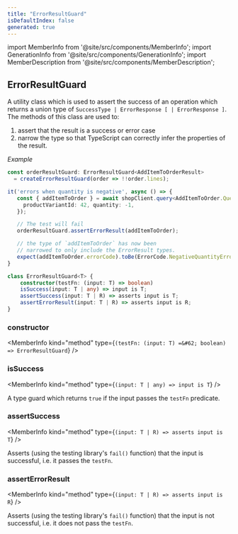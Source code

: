 ```yaml
---
title: "ErrorResultGuard"
isDefaultIndex: false
generated: true
---
```

<!-- This file was generated from the Vendure source. Do not modify. Instead, re-run the "docs:build" script -->
import MemberInfo from '@site/src/components/MemberInfo';
import GenerationInfo from '@site/src/components/GenerationInfo';
import MemberDescription from '@site/src/components/MemberDescription';


## ErrorResultGuard

<GenerationInfo sourceFile="packages/testing/src/error-result-guard.ts" sourceLine="50" packageName="@bb-vendure/testing" />

A utility class which is used to assert the success of an operation
which returns a union type of `SuccessType | ErrorResponse [ | ErrorResponse ]`.
The methods of this class are used to:
1. assert that the result is a success or error case
2. narrow the type so that TypeScript can correctly infer the properties of the result.

*Example*

```ts
const orderResultGuard: ErrorResultGuard<AddItemToOrderResult>
  = createErrorResultGuard(order => !!order.lines);

it('errors when quantity is negative', async () => {
   const { addItemToOrder } = await shopClient.query<AddItemToOrder.Query, AddItemToOrder.Mutation>(ADD_ITEM_TO_ORDER, {
     productVariantId: 42, quantity: -1,
   });

   // The test will fail
   orderResultGuard.assertErrorResult(addItemToOrder);

   // the type of `addItemToOrder` has now been
   // narrowed to only include the ErrorResult types.
   expect(addItemToOrder.errorCode).toBe(ErrorCode.NegativeQuantityError);
}
```

```ts title="Signature"
class ErrorResultGuard<T> {
    constructor(testFn: (input: T) => boolean)
    isSuccess(input: T | any) => input is T;
    assertSuccess(input: T | R) => asserts input is T;
    assertErrorResult(input: T | R) => asserts input is R;
}
```

<div className="members-wrapper">

### constructor

<MemberInfo kind="method" type={`(testFn: (input: T) =&#62; boolean) => ErrorResultGuard`}   />


### isSuccess

<MemberInfo kind="method" type={`(input: T | any) => input is T`}   />

A type guard which returns `true` if the input passes the `testFn` predicate.
### assertSuccess

<MemberInfo kind="method" type={`(input: T | R) => asserts input is T`}   />

Asserts (using the testing library's `fail()` function) that the input is
successful, i.e. it passes the `testFn`.
### assertErrorResult

<MemberInfo kind="method" type={`(input: T | R) => asserts input is R`}   />

Asserts (using the testing library's `fail()` function) that the input is
not successful, i.e. it does not pass the `testFn`.


</div>

